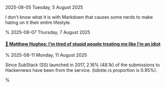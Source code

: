 2025-08-05 Tuesday,  5 August 2025

I don't know what it is with Markdown that causes some nerds to make hating on it their entire lifestyle.

%
2025-08-07 Thursday,  7 August 2025

#### [🔗 Matthew Hughes: I’m tired of stupid people treating me like I’m an idiot](https://whatwelost.substack.com/p/im-tired-of-stupid-people-treating)

%
2025-08-11 Monday, 11 August 2025

Since SubStack (SS) launched in 2017, 2.16% (48.1k) of the submissions to Hackernews have been from the service. (lobste.rs proportion is 0.95%).

%
